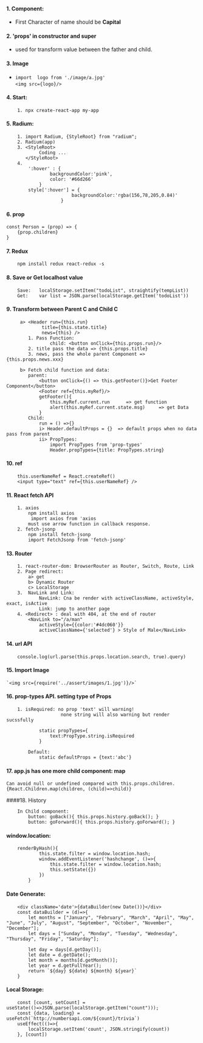 #### 1. Component:
* First Character of name should be **Capital**

#### 2. 'props' in constructor and super
* used for transform value between the father and child.

#### 3. Image
*  `import  logo from './image/a.jpg'` <br>
    `<img src={logo}/>`

#### 4. Start:
```
    1. npx create-react-app my-app
```
#### 5. Radium:
```
    1. import Radium, {StyleRoot} from "radium";
    2. Radium(app)
    3. <StyleRoot>
            Coding ... 
       </StyleRoot>
    4. 
        ':hover' : {
                backgroundColor:'pink',
                color: '#66d266'
            }
        style[':hover'] = {
                        backgroundColor:'rgba(156,78,205,0.84)'
                    }
```

#### 6. prop
```
const Person = (prop) => {
    {prop.children}
}
```

#### 7. Redux
```
    npm install redux react-redux -s
```

#### 8. Save or Get localhost value
```
    Save:   localStorage.setItem("todoList", straightify(tempList))
    Get:    var list = JSON.parse(localStorage.getItem('todoList'))
```

#### 9. Transform between Parent C and Child C
```
     a> <Header run={this.run} 
             title={this.state.title}        
             news={this} />
        1. Pass Function: 
                child: <button onClick={this.props.run}/>
        2. title pass the data => {this.props.title}
        3. news, pass the whole parent Component => {this.props.news.xxx}
     
     b> Fetch child function and data:
        parent:
            <button onClick={() => this.getFooter()}>Get Footer Component</button>
            <Footer ref={this.myRef}/>
            getFooter(){ 
                this.myRef.current.run      => get function
                alert(this.myRef.current.state.msg)     => get Data
            }
        Child: 
            run = () =>{}
            i> Header.defaultProps = {}  => default props when no data pass from parent
            ii> PropTypes:
                import PropTypes from 'prop-types'
                Header.propTypes={title: PropTypes.string} 
```

#### 10. ref
```
    this.userNameRef = React.createRef()
    <input type="text" ref={this.userNameRef} />
```

#### 11. React fetch API
```
    1. axios
        npm install axios
         import axios from 'axios
        must use arrow function in callback response.
    2. fetch-jsonp
        npm install fetch-jsonp
        import FetchJsonp from 'fetch-jsonp'
```

#### 13. Router
```
    1. react-router-dom: BrowserRouter as Router, Switch, Route, Link
    2. Page redirect:
        a> get 
        b> Dynamic Router
        c> LocalStorage
    3.  NavLink and Link:
            NavLink: Cna be render with activeClassName, activeStyle, exact, isActive
            Link: jump to another page
    4. <Redirect> : deal with 404, at the end of router
        <NavLink to="/a/man"
            activeStyle={{color:'#4dc060'}}
            activeClassName={'selected'} > Style of Male</NavLink>
```

#### 14. url API
```
    console.log(url.parse(this.props.location.search, true).query)
```

#### 15. Import Image
    `<img src={require('../assert/images/1.jpg')}/>`

#### 16. prop-types API. setting type of Props
```
    1. isRequired: no prop 'text' will warning!
                    none string will also warning but render sucssfully
        
            static propTypes={
                text:PropType.string.isRequired
            }
        
        Default:
            static defaultProps = {text:'abc'}

```

#### 17. app.js has one more child component: map
    Can avoid null or undefined compared with this.props.children.
    {React.Children.map(children, (child)=>child)}

####18. History
```
    In Child component: 
        button: goBack(){ this.props.history.goBack(); }
        button: goForward(){ this.props.history.goForward(); }
```

#### window.location:
```
    renderByHash(){
            this.state.filter = window.location.hash;
            window.addEventListener('hashchange', ()=>{
                this.state.filter = window.location.hash;
                this.setState({})
            }) 
        }
```
#### Date Generate:
```
    <div className='date'>{dataBuilder(new Date())}</div>
    const dataBuilder = (d)=>{
        let months = ["January", "February", "March", "April", "May", "June", "July", "August", "September", "October", "November", "December"];
        let days = ["Sunday", "Monday", "Tuesday", "Wednesday", "Thursday", "Friday", "Saturday"];
        
        let day = days[d.getDay()];
        let date = d.getDate();
        let month = months[d.getMonth()];
        let year = d.getFullYear();
        return `${day} ${date} ${month} ${year}`
    }
```


#### Local Storage:
```
    const [count, setCount] = useState(()=>JSON.parse(localStorage.getItem("count")));
    const {data, loading} = useFetch(`http://numbersapi.com/${count}/trivia`)
    useEffect(()=>{
        localStorage.setItem('count', JSON.stringify(count))
    }, [count])
```

